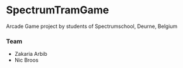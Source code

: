 # SpectrumTramGame
Arcade Game project by students of Spectrumschool, Deurne, Belgium

### Team
- Zakaria Arbib
- Nic Broos
